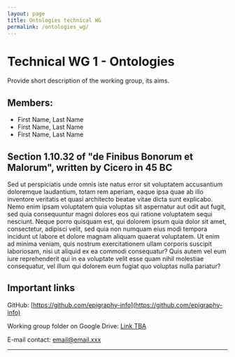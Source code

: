 ```yaml
---
layout: page
title: Ontologies technical WG
permalink: /ontologies_wg/
---
```


# Technical WG 1 - Ontologies

Provide short description of the working group, its aims.

## Members:

* First Name, Last Name
* First Name, Last Name
* First Name, Last Name


## Section 1.10.32 of "de Finibus Bonorum et Malorum", written by Cicero in 45 BC

Sed ut perspiciatis unde omnis iste natus error sit voluptatem accusantium doloremque laudantium, totam rem aperiam, eaque ipsa quae ab illo inventore veritatis et quasi architecto beatae vitae dicta sunt explicabo. Nemo enim ipsam voluptatem quia voluptas sit aspernatur aut odit aut fugit, sed quia consequuntur magni dolores eos qui ratione voluptatem sequi nesciunt. Neque porro quisquam est, qui dolorem ipsum quia dolor sit amet, consectetur, adipisci velit, sed quia non numquam eius modi tempora incidunt ut labore et dolore magnam aliquam quaerat voluptatem. Ut enim ad minima veniam, quis nostrum exercitationem ullam corporis suscipit laboriosam, nisi ut aliquid ex ea commodi consequatur? Quis autem vel eum iure reprehenderit qui in ea voluptate velit esse quam nihil molestiae consequatur, vel illum qui dolorem eum fugiat quo voluptas nulla pariatur?

## Important links

GitHub: [https://github.com/epigraphy-info](https://github.com/epigraphy-info)

Working group folder on Google Drive: [Link TBA](https://www.providesomelinkhere.org/")

E-mail contact: email@email.xxx

---
